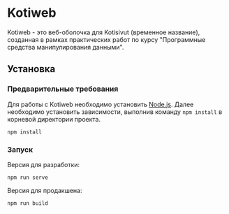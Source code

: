 # Kotiweb
Kotiweb - это веб-оболочка для Kotisivut (временное название), созданная в рамках практических работ по курсу "Программные средства манипулирования данными".

## Установка
### Предварительные требования
Для работы с Kotiweb необходимо установить [Node.js](https://nodejs.org/en/). Далее необходимо установить зависимости, выполнив команду `npm install` в корневой директории проекта.
```
npm install
```

### Запуск
Версия для разработки:
```
npm run serve
```

Версия для продакшена:
```
npm run build
```
